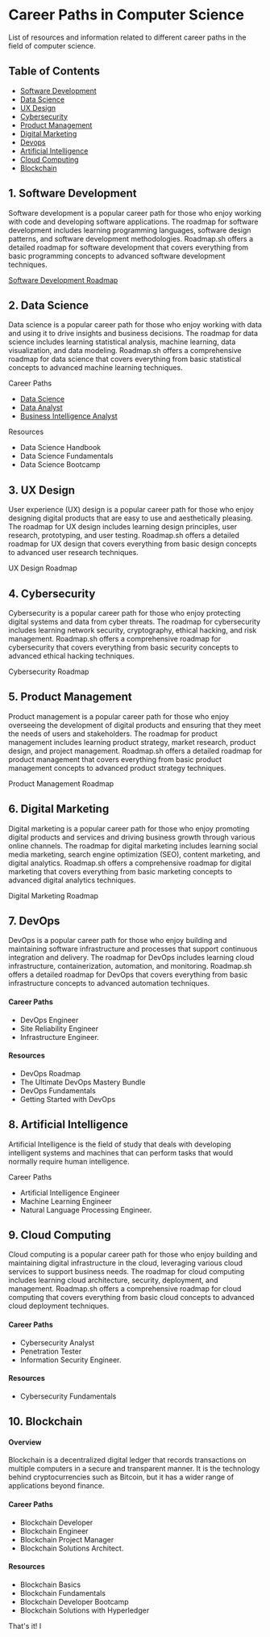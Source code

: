 # Career Paths in Computer Science

List of resources and information related to different career paths in the field of computer science.

## Table of Contents

- [Software Development](#software-development)
- [Data Science](#data-science)
- [UX Design](#ux-design)
- [Cybersecurity](#cybersecurity)
- [Product Management](#prodcut-management)
- [Digital Marketing](#digital-marketing)
- [Devops](#devops)
- [Artificial Intelligence](#artificial-intelligence)
- [Cloud Computing](#cloud-computing)
- [Blockchain](#blockchain)


## 1. Software Development
Software development is a popular career path for those who enjoy working with code and developing software applications. The roadmap for software development includes learning programming languages, software design patterns, and software development methodologies. Roadmap.sh offers a detailed roadmap for software development that covers everything from basic programming concepts to advanced software development techniques.

[Software Development Roadmap](https://roadmap.sh/backend)

## 2. Data Science
Data science is a popular career path for those who enjoy working with data and using it to drive insights and business decisions. The roadmap for data science includes learning statistical analysis, machine learning, data visualization, and data modeling. Roadmap.sh offers a comprehensive roadmap for data science that covers everything from basic statistical concepts to advanced machine learning techniques.

Career Paths
- [Data Science](https://roadmap.sh/data-science)
- [Data Analyst]()
- [Business Intelligence Analyst]()

Resources
- Data Science Handbook
- Data Science Fundamentals
- Data Science Bootcamp

## 3. UX Design
User experience (UX) design is a popular career path for those who enjoy designing digital products that are easy to use and aesthetically pleasing. The roadmap for UX design includes learning design principles, user research, prototyping, and user testing. Roadmap.sh offers a detailed roadmap for UX design that covers everything from basic design concepts to advanced user research techniques.

UX Design Roadmap

## 4. Cybersecurity
Cybersecurity is a popular career path for those who enjoy protecting digital systems and data from cyber threats. The roadmap for cybersecurity includes learning network security, cryptography, ethical hacking, and risk management. Roadmap.sh offers a comprehensive roadmap for cybersecurity that covers everything from basic security concepts to advanced ethical hacking techniques.

Cybersecurity Roadmap

## 5. Product Management
Product management is a popular career path for those who enjoy overseeing the development of digital products and ensuring that they meet the needs of users and stakeholders. The roadmap for product management includes learning product strategy, market research, product design, and project management. Roadmap.sh offers a detailed roadmap for product management that covers everything from basic product management concepts to advanced product strategy techniques.

Product Management Roadmap

## 6. Digital Marketing
Digital marketing is a popular career path for those who enjoy promoting digital products and services and driving business growth through various online channels. The roadmap for digital marketing includes learning social media marketing, search engine optimization (SEO), content marketing, and digital analytics. Roadmap.sh offers a comprehensive roadmap for digital marketing that covers everything from basic marketing concepts to advanced digital analytics techniques.

Digital Marketing Roadmap

## 7. DevOps
DevOps is a popular career path for those who enjoy building and maintaining software infrastructure and processes that support continuous integration and delivery. The roadmap for DevOps includes learning cloud infrastructure, containerization, automation, and monitoring. Roadmap.sh offers a detailed roadmap for DevOps that covers everything from basic infrastructure concepts to advanced automation techniques.
#### Career Paths
- DevOps Engineer
- Site Reliability Engineer
- Infrastructure Engineer.

#### Resources
- DevOps Roadmap
- The Ultimate DevOps Mastery Bundle
- DevOps Fundamentals
- Getting Started with DevOps


## 8. Artificial Intelligence
Artificial Intelligence is the field of study that deals with developing intelligent systems and machines that can perform tasks that would normally require human intelligence.

Career Paths

- Artificial Intelligence Engineer
- Machine Learning Engineer
- Natural Language Processing Engineer.



## 9. Cloud Computing
Cloud computing is a popular career path for those who enjoy building and maintaining digital infrastructure in the cloud, leveraging various cloud services to support business needs. The roadmap for cloud computing includes learning cloud architecture, security, deployment, and management. Roadmap.sh offers a comprehensive roadmap for cloud computing that covers everything from basic cloud concepts to advanced cloud deployment techniques.

#### Career Paths
- Cybersecurity Analyst
- Penetration Tester
- Information Security Engineer.

#### Resources
- Cybersecurity Fundamentals

## 10. Blockchain

#### Overview
Blockchain is a decentralized digital ledger that records transactions on multiple computers in a secure and transparent manner. It is the technology behind cryptocurrencies such as Bitcoin, but it has a wider range of applications beyond finance.

#### Career Paths
- Blockchain Developer
- Blockchain Engineer
- Blockchain Project Manager
- Blockchain Solutions Architect.

#### Resources
- Blockchain Basics
- Blockchain Fundamentals
- Blockchain Developer Bootcamp
- Blockchain Solutions with Hyperledger


That's it! I